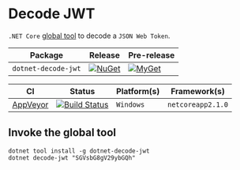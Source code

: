 # Decode JWT

`.NET Core` [global tool][dotnet-global-tools] to decode a `JSON Web Token`.

| Package | Release | Pre-release |
| --- | --- | --- |
| `dotnet-decode-jwt` | [![NuGet][nuget-tool-badge]][nuget-tool-command] | [![MyGet][myget-tool-badge]][myget-tool-command] |

| CI | Status | Platform(s) | Framework(s) |
| --- | --- | --- | --- |
| [AppVeyor][app-veyor] | [![Build Status][app-veyor-shield]][app-veyor] | `Windows` | `netcoreapp2.1.0` |

## Invoke the global tool

```posh
dotnet tool install -g dotnet-decode-jwt
dotnet decode-jwt "SGVsbG8gV29ybGQh"
```

[nuget-tool-badge]: https://img.shields.io/nuget/v/dotnet-decode-jwt.svg?label=NuGet
[nuget-tool-command]: https://www.nuget.org/packages/dotnet-decode-jwt
[myget-tool-badge]: https://img.shields.io/myget/gabrielweyer-pre-release/v/dotnet-decode-jwt.svg?label=MyGet
[myget-tool-command]: https://www.myget.org/feed/gabrielweyer-pre-release/package/nuget/dotnet-decode-jwt
[app-veyor]: https://ci.appveyor.com/project/GabrielWeyer/dotnet-decode-jwt
[app-veyor-shield]: https://ci.appveyor.com/api/projects/status/github/gabrielweyer/dotnet-decode-jwt?branch=master&svg=true
[dotnet-global-tools]: https://docs.microsoft.com/en-us/dotnet/core/tools/global-tools
